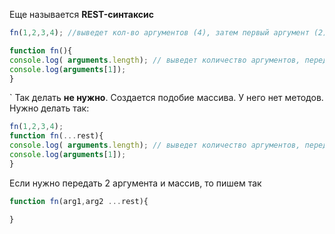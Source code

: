 Еще называется __REST-синтаксис__
```javascript
fn(1,2,3,4); //выведет кол-во аргументов (4), затем первый аргумент (2)

function fn(){
console.log( arguments.length); // выведет количество аргументов, переданных в функцию.
console.log(arguments[1]);
}
```
`
Так делать __не нужно__. Создается подобие массива. У него нет методов.
Нужно делать так:
```javascript
fn(1,2,3,4);
function fn(...rest){
console.log( arguments.length); // выведет количество аргументов, переданных в функцию.
console.log(arguments[1]);
}
```

Если нужно передать 2 аргумента и массив, то пишем так
```javascript
function fn(arg1,arg2 ...rest){

}
```
